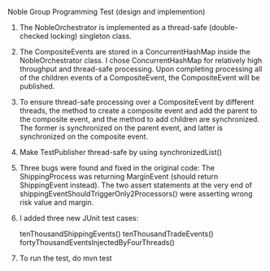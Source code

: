 Noble Group Programming Test (design and implemention)

1. The NobleOrchestrator is implemented as a thread-safe (double-checked locking) singleton class. 

2. The CompositeEvents are stored in a ConcurrentHashMap inside the NobleOrchestrator class. 
   I chose ConcurrentHashMap for relatively high throughput and thread-safe processing. Upon 
   completing processing all of the children events of a CompositeEvent, the CompositeEvent 
   will be published.

3. To ensure thread-safe processing over a CompositeEvent by different threads, the method to 
   create a composite event and add the parent to the composite event, and the method to add 
   children are synchronized. The former is synchronized on the parent event, and latter is 
   synchronized on the composite event.

4. Make TestPublisher thread-safe by using synchronizedList()

5. Three bugs were found and fixed in the original code: 
   The ShippingProcess was returning MarginEvent (should return ShippingEvent instead). 
   The two assert statements at the very end of shippingEventShouldTriggerOnly2Processors() 
   were asserting wrong risk value and margin. 

6. I added three new JUnit test cases:

   tenThousandShippingEvents()
   tenThousandTradeEvents()
   fortyThousandEventsInjectedByFourThreads()

6. To run the test, do mvn test
